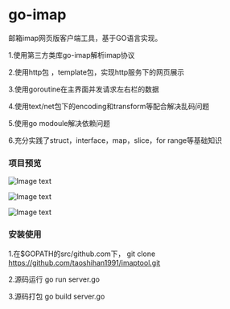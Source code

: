 # go-imap
邮箱imap网页版客户端工具，基于GO语言实现。

1.使用第三方类库go-imap解析imap协议

2.使用http包 ，template包，实现http服务下的网页展示

3.使用goroutine在主界面并发请求左右栏的数据

4.使用text/net包下的encoding和transform等配合解决乱码问题

5.使用go modoule解决依赖问题

6.充分实践了struct，interface，map，slice，for range等基础知识

### 项目预览

![Image text](https://img2020.cnblogs.com/blog/726254/202005/726254-20200516183509721-1526715752.png)

![Image text](https://img2020.cnblogs.com/blog/726254/202005/726254-20200516183521692-598821905.png)

![Image text](https://img2020.cnblogs.com/blog/726254/202005/726254-20200516183534997-76603458.png)


### 安装使用

1.在$GOPATH的src/github.com下， git clone https://github.com/taoshihan1991/imaptool.git

2.源码运行 go run server.go

3.源码打包 go build server.go

